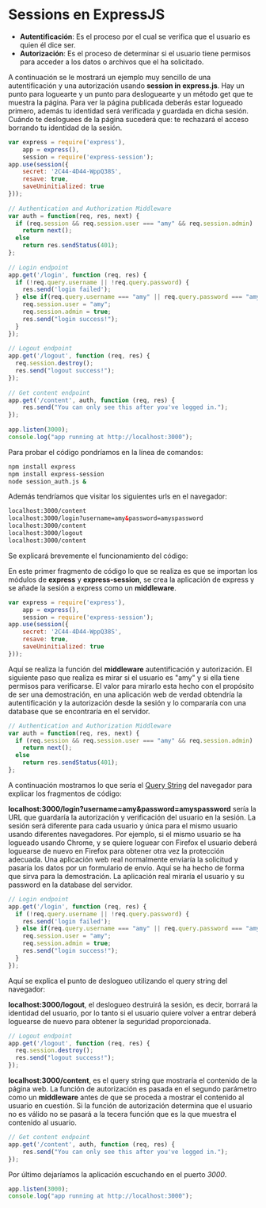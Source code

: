 # Sessions en ExpressJS


* **Autentificación**: Es el proceso por el cual se verifica que el usuario es quien él dice ser.
* **Autorización**: Es el proceso de determinar si el usuario tiene permisos para acceder a los datos o archivos que el ha solicitado.

A continuación se le mostrará un ejemplo muy sencillo de una autentificación y una autorización usando **session in express.js**. Hay un punto para loguearte y un punto para desloguearte y un método get que te muestra la página. Para ver la página publicada deberás estar logueado primero, además tu identidad será verificada y guardada en dicha sesión. Cuándo te desloguees de la página sucederá que: te rechazará el acceso borrando tu identidad de la sesión.

```js
var express = require('express'),
    app = express(),
    session = require('express-session');
app.use(session({
    secret: '2C44-4D44-WppQ38S',
    resave: true,
    saveUninitialized: true
}));
 
// Authentication and Authorization Middleware
var auth = function(req, res, next) {
  if (req.session && req.session.user === "amy" && req.session.admin)
    return next();
  else
    return res.sendStatus(401);
};
 
// Login endpoint
app.get('/login', function (req, res) {
  if (!req.query.username || !req.query.password) {
    res.send('login failed');    
  } else if(req.query.username === "amy" || req.query.password === "amyspassword") {
    req.session.user = "amy";
    req.session.admin = true;
    res.send("login success!");
  }
});
 
// Logout endpoint
app.get('/logout', function (req, res) {
  req.session.destroy();
  res.send("logout success!");
});
 
// Get content endpoint
app.get('/content', auth, function (req, res) {
    res.send("You can only see this after you've logged in.");
});
 
app.listen(3000);
console.log("app running at http://localhost:3000");
```

Para probar el código pondríamos en la línea de comandos:

```bash
npm install express
npm install express-session
node session_auth.js &
```

Además tendríamos que visitar los siguientes urls en el navegador:

```html
localhost:3000/content
localhost:3000/login?username=amy&password=amyspassword
localhost:3000/content
localhost:3000/logout
localhost:3000/content
```

Se explicará brevemente el funcionamiento del código:

En este primer fragmento de código lo que se realiza es que se importan los módulos de **express** y **express-session**, se crea la aplicación de express y se añade la sesión a express como un **middleware**. 

```js
var express = require('express'),
    app = express(),
    session = require('express-session');
app.use(session({
    secret: '2C44-4D44-WppQ38S',
    resave: true,
    saveUninitialized: true
}));
```

Aquí se realiza la función del **middleware** autentificación y autorización. El siguiente paso que realiza es mirar si el usuario es "amy" y si ella tiene permisos para verificarse. El valor para mirarlo esta hecho con el propósito de ser una demostración, en una aplicación web de verdad obtendría la autentificación y la autorización desde la sesión y lo compararía con una database que se encontraría en el servidor.


```js
// Authentication and Authorization Middleware
var auth = function(req, res, next) {
  if (req.session && req.session.user === "amy" && req.session.admin)
    return next();
  else
    return res.sendStatus(401);
};
```

A continuación mostramos lo que sería el [Query String](https://en.wikipedia.org/wiki/Query_string) del navegador para explicar los fragmentos de código:

**localhost:3000/login?username=amy&password=amyspassword** sería la URL que guardaría la autorización y verificación del usuario en la sesión. La sesión será diferente para cada usuario y única para el mismo usuario usando diferentes navegadores. Por ejemplo, si el mismo usuario se ha logueado usando Chrome, y se quiere loguear con Firefox el usuario deberá loguearse de nuevo en Firefox para obtener otra vez la protección adecuada. Una aplicación web real normalmente enviaría la solicitud y pasaría los datos por un formulario de envío. Aquí se ha hecho de forma que sirva para la demostración. La aplicación real miraría el usuario y su password en la database del servidor.

```js
// Login endpoint
app.get('/login', function (req, res) {
  if (!req.query.username || !req.query.password) {
    res.send('login failed');    
  } else if(req.query.username === "amy" || req.query.password === "amyspassword") {
    req.session.user = "amy";
    req.session.admin = true;
    res.send("login success!");
  }
});
```

Aquí se explica el punto de deslogueo utilizando el query string del navegador:

**localhost:3000/logout**, el deslogueo destruirá la sesión, es decir, borrará la identidad del usuario, por lo tanto si el usuario quiere volver a entrar deberá loguearse de nuevo para obtener la seguridad proporcionada.

```js
// Logout endpoint
app.get('/logout', function (req, res) {
  req.session.destroy();
  res.send("logout success!");
});
```


**localhost:3000/content**, es el query string que mostraría el contenido de la página web. La función de autorización es pasada en el segundo parámetro como un **middleware** antes de que se proceda a mostrar el contenido al usuario en cuestión. Si la función de autorización determina que el usuario no es válido no se pasará a la tecera función que es la que muestra el contenido al usuario.

```js
// Get content endpoint
app.get('/content', auth, function (req, res) {
    res.send("You can only see this after you've logged in.");
});
```

Por último dejaríamos la aplicación escuchando en el puerto *3000*.

```js
app.listen(3000);
console.log("app running at http://localhost:3000");
```